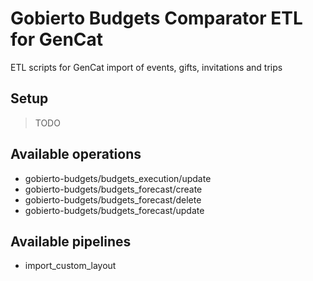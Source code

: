 # Gobierto Budgets Comparator ETL for GenCat

ETL scripts for GenCat import of events, gifts, invitations and trips

## Setup

> TODO

## Available operations

- gobierto-budgets/budgets_execution/update
- gobierto-budgets/budgets_forecast/create
- gobierto-budgets/budgets_forecast/delete
- gobierto-budgets/budgets_forecast/update

## Available pipelines

- import_custom_layout
